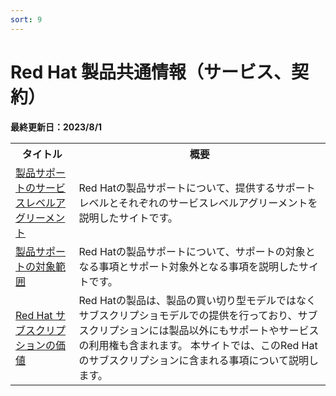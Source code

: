 ```yaml
---
sort: 9
---
```


# Red Hat 製品共通情報（サービス、契約）

<b>
最終更新日：2023/8/1
</b>

<table>
  <tr><!-- 行1（見出し）-->
    <th>タイトル</th><th>概要</th>
  </tr>

  <tr>
      <td><!--  リンク先  -->
      <a href="
        https://access.redhat.com/ja/support/offerings/production/sla
     " target="_blank" rel="noreferrer noopener">
        <!--  ドキュメント名  -->
        製品サポートのサービスレベルアグリーメント
      </a>
    </td>
    <td><!--  概要-->
      Red Hatの製品サポートについて、提供するサポートレベルとそれぞれのサービスレベルアグリーメントを説明したサイトです。
    </td>
  </tr>

  <tr>
      <td><!--  リンク先  -->
      <a href="
        https://access.redhat.com/ja/support/offerings/production/soc
     " target="_blank" rel="noreferrer noopener">
        <!--  ドキュメント名  -->
        製品サポートの対象範囲
      </a>
    </td>
    <td><!--  概要-->
      Red Hatの製品サポートについて、サポートの対象となる事項とサポート対象外となる事項を説明したサイトです。
    </td>
  </tr>

  <tr>
      <td><!--  リンク先  -->
      <a href="
        https://www.redhat.com/ja/about/value-of-subscription
     " target="_blank" rel="noreferrer noopener">
        <!--  ドキュメント名  -->
        Red Hat サブスクリプションの価値
      </a>
    </td>
    <td><!--  概要-->
      Red Hatの製品は、製品の買い切り型モデルではなくサブスクリプショモデルでの提供を行っており、サブスクリプションには製品以外にもサポートやサービスの利用権も含まれます。
      本サイトでは、このRed Hatのサブスクリプションに含まれる事項について説明します。
    </td>
  </tr>

</table>